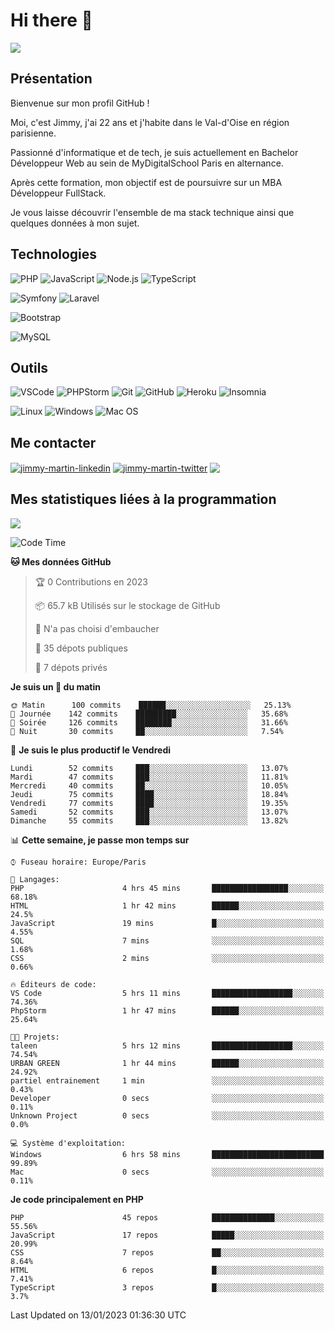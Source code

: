 # Hi there 👋

![](https://komarev.com/ghpvc/?username=jimmy-martin&color=1a1b27)

<!--
**jimmy-martin/jimmy-martin** is a ✨ _special_ ✨ repository because its `README.md` (this file) appears on your GitHub profile.

Here are some ideas to get you started:

- 🔭 I’m currently working on ...
- 🌱 I’m currently learning ...
- 👯 I’m looking to collaborate on ...
- 🤔 I’m looking for help with ...
- 💬 Ask me about ...
- 📫 How to reach me: ...
- 😄 Pronouns: ...
- ⚡ Fun fact: ...
-->

## Présentation

Bienvenue sur mon profil GitHub !

Moi, c'est Jimmy, j'ai 22 ans et j'habite dans le Val-d'Oise en région parisienne.

Passionné d'informatique et de tech, je suis actuellement en Bachelor Développeur Web au sein de MyDigitalSchool Paris en alternance.

Après cette formation, mon objectif est de poursuivre sur un MBA Développeur FullStack.

Je vous laisse découvrir l'ensemble de ma stack technique ainsi que quelques données à mon sujet.

## Technologies

<div>

![PHP](https://img.shields.io/badge/PHP-777BB4?style=for-the-badge&logo=php&logoColor=white) ![JavaScript](https://img.shields.io/badge/JavaScript-F7DF1E?style=for-the-badge&logo=javascript&logoColor=black) ![Node.js](https://img.shields.io/badge/Node.js-43853D?style=for-the-badge&logo=node.js&logoColor=white) ![TypeScript](https://img.shields.io/badge/TypeScript-007ACC?style=for-the-badge&logo=typescript&logoColor=white)

</div>
<div>

![Symfony](https://img.shields.io/badge/Symfony-092E20?style=for-the-badge&logo=symfony&logoColor=white) ![Laravel](https://img.shields.io/badge/Laravel-FF2D20?style=for-the-badge&logo=laravel&logoColor=white)

</div>
<div>

![Bootstrap](https://img.shields.io/badge/Bootstrap-563D7C?style=for-the-badge&logo=bootstrap&logoColor=white)

</div>
<div>

![MySQL](https://img.shields.io/badge/MySQL-4479A1?style=for-the-badge&logo=mysql&logoColor=white)

</div>

## Outils

![VSCode](https://img.shields.io/badge/VSCode-007ACC?style=for-the-badge&logo=visual-studio-code&logoColor=white)
![PHPStorm](http://img.shields.io/badge/-PHPStorm-181717?style=for-the-badge&logo=phpstorm&logoColor=white)
![Git](https://img.shields.io/badge/Git-E44C30?style=for-the-badge&logo=git&logoColor=white)
![GitHub](https://img.shields.io/badge/GitHub-100000?style=for-the-badge&logo=github&logoColor=white)
![Heroku](https://img.shields.io/badge/Heroku-6762a6?style=for-the-badge&logo=heroku&logoColor=white)
![Insomnia](https://img.shields.io/badge/Insomnia-5600cd?style=for-the-badge&logo=insomnia&logoColor=white)

![Linux](https://img.shields.io/badge/Linux-FCC624?style=for-the-badge&logo=linux&logoColor=white)
![Windows](https://img.shields.io/badge/Windows-0078D6?style=for-the-badge&logo=windows&logoColor=white)
![Mac OS](https://img.shields.io/badge/mac%20os-000000?style=for-the-badge&logo=apple&logoColor=white)

## Me contacter

<p>
<a href="https://www.linkedin.com/in/jimmy-martin-dev/" target="blank"><img align="center" src="https://img.shields.io/badge/-LinkedIn-0077B5?style=for-the-badge&logo=Linkedin&logoColor=white&link=https://www.linkedin.com/in/jimmy-martin-dev/" alt="jimmy-martin-linkedin"/></a>
<a href="https://twitter.com/jimmydev_" target="blank"><img align="center" src="https://img.shields.io/badge/-Twitter-1DA1F2?style=for-the-badge&logo=Twitter&logoColor=white&link=https://twitter.com/jimmydev_" alt="jimmy-martin-twitter"/></a>
 <a href="mailto:jimmy.martin952@gmail.com" target="blank"><img align="center" src="https://img.shields.io/badge/gmail-D14836?style=for-the-badge&logo=gmail&logoColor=white" /></a>
</p>

## Mes statistiques liées à la programmation

<a href="https://github-readme-stats.vercel.app/api/top-langs/?username=jimmy-martin&layout=compact">
  <img align="center" src="https://github-readme-stats.vercel.app/api/top-langs/?username=jimmy-martin&layout=compact"/>
</a>



<!--START_SECTION:waka-->
![Code Time](http://img.shields.io/badge/Code%20Time-1%2C393%20hrs%2017%20mins-blue)

**🐱 Mes données GitHub** 

> 🏆 0 Contributions en 2023
 > 
> 📦 65.7 kB Utilisés sur le stockage de GitHub 
 > 
> 🚫 N'a pas choisi d'embaucher
 > 
> 📜 35 dépots publiques 
 > 
> 🔑 7 dépots privés  
 > 
**Je suis un 🐤 du matin** 

```text
🌞 Matin      100 commits    ██████░░░░░░░░░░░░░░░░░░░   25.13% 
🌆 Journée    142 commits    █████████░░░░░░░░░░░░░░░░   35.68% 
🌃 Soirée     126 commits    ████████░░░░░░░░░░░░░░░░░   31.66% 
🌙 Nuit       30 commits     ██░░░░░░░░░░░░░░░░░░░░░░░   7.54%

```
📅 **Je suis le plus productif le Vendredi** 

```text
Lundi        52 commits     ███░░░░░░░░░░░░░░░░░░░░░░   13.07% 
Mardi        47 commits     ███░░░░░░░░░░░░░░░░░░░░░░   11.81% 
Mercredi     40 commits     ██░░░░░░░░░░░░░░░░░░░░░░░   10.05% 
Jeudi        75 commits     ████░░░░░░░░░░░░░░░░░░░░░   18.84% 
Vendredi     77 commits     ████░░░░░░░░░░░░░░░░░░░░░   19.35% 
Samedi       52 commits     ███░░░░░░░░░░░░░░░░░░░░░░   13.07% 
Dimanche     55 commits     ███░░░░░░░░░░░░░░░░░░░░░░   13.82%

```


📊 **Cette semaine, je passe mon temps sur** 

```text
⌚︎ Fuseau horaire: Europe/Paris

💬 Langages: 
PHP                      4 hrs 45 mins       █████████████████░░░░░░░░   68.18% 
HTML                     1 hr 42 mins        ██████░░░░░░░░░░░░░░░░░░░   24.5% 
JavaScript               19 mins             █░░░░░░░░░░░░░░░░░░░░░░░░   4.55% 
SQL                      7 mins              ░░░░░░░░░░░░░░░░░░░░░░░░░   1.68% 
CSS                      2 mins              ░░░░░░░░░░░░░░░░░░░░░░░░░   0.66%

🔥 Éditeurs de code: 
VS Code                  5 hrs 11 mins       ██████████████████░░░░░░░   74.36% 
PhpStorm                 1 hr 47 mins        ██████░░░░░░░░░░░░░░░░░░░   25.64%

🐱‍💻 Projets: 
taleen                   5 hrs 12 mins       ██████████████████░░░░░░░   74.54% 
URBAN GREEN              1 hr 44 mins        ██████░░░░░░░░░░░░░░░░░░░   24.92% 
partiel entrainement     1 min               ░░░░░░░░░░░░░░░░░░░░░░░░░   0.43% 
Developer                0 secs              ░░░░░░░░░░░░░░░░░░░░░░░░░   0.11% 
Unknown Project          0 secs              ░░░░░░░░░░░░░░░░░░░░░░░░░   0.0%

💻 Système d'exploitation: 
Windows                  6 hrs 58 mins       █████████████████████████   99.89% 
Mac                      0 secs              ░░░░░░░░░░░░░░░░░░░░░░░░░   0.11%

```

**Je code principalement en PHP** 

```text
PHP                      45 repos            ██████████████░░░░░░░░░░░   55.56% 
JavaScript               17 repos            █████░░░░░░░░░░░░░░░░░░░░   20.99% 
CSS                      7 repos             ██░░░░░░░░░░░░░░░░░░░░░░░   8.64% 
HTML                     6 repos             █░░░░░░░░░░░░░░░░░░░░░░░░   7.41% 
TypeScript               3 repos             █░░░░░░░░░░░░░░░░░░░░░░░░   3.7%

```



 Last Updated on 13/01/2023 01:36:30 UTC
<!--END_SECTION:waka-->


